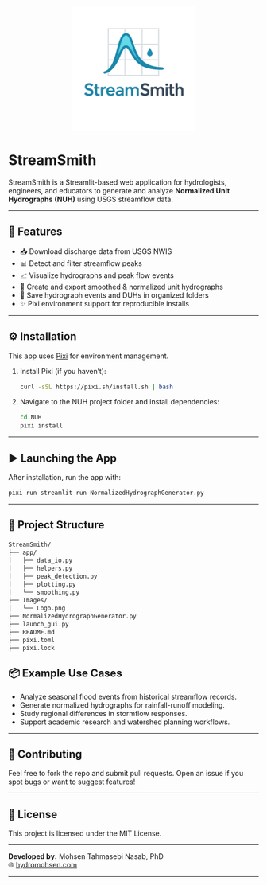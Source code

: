 <p align="center">
  <img src="Images/Logo.png" alt="StreamSmith Logo" width="250"/>
</p>

# StreamSmith

StreamSmith is a Streamlit-based web application for hydrologists, engineers, and educators to generate and analyze **Normalized Unit Hydrographs (NUH)** using USGS streamflow data.

---

## 🚀 Features

- 📥 Download discharge data from USGS NWIS
- 📊 Detect and filter streamflow peaks
- 📈 Visualize hydrographs and peak flow events
- 🧮 Create and export smoothed & normalized unit hydrographs
- 📁 Save hydrograph events and DUHs in organized folders
- ✨ Pixi environment support for reproducible installs

---

## ⚙️ Installation

This app uses [Pixi](https://pixi.sh/latest/) for environment management.

1. Install Pixi (if you haven’t):
   ```bash
   curl -sSL https://pixi.sh/install.sh | bash
   ```

2. Navigate to the NUH project folder and install dependencies:
   ```bash
   cd NUH
   pixi install
   ```

---

## ▶️ Launching the App

After installation, run the app with:

```bash
pixi run streamlit run NormalizedHydrographGenerator.py
```

---

## 📁 Project Structure

```
StreamSmith/
├── app/
│   ├── data_io.py
│   ├── helpers.py
│   ├── peak_detection.py
│   ├── plotting.py
│   └── smoothing.py
├── Images/
│   └── Logo.png
├── NormalizedHydrographGenerator.py
├── launch_gui.py
├── README.md
├── pixi.toml
├── pixi.lock

```

## 📦 Example Use Cases

- Analyze seasonal flood events from historical streamflow records.
- Generate normalized hydrographs for rainfall-runoff modeling.
- Study regional differences in stormflow responses.
- Support academic research and watershed planning workflows.

---

## 🤝 Contributing

Feel free to fork the repo and submit pull requests. Open an issue if you spot bugs or want to suggest features!

---

## 📄 License

This project is licensed under the MIT License.

---

**Developed by:** Mohsen Tahmasebi Nasab, PhD  
🌐 [hydromohsen.com](https://www.hydromohsen.com)


---
